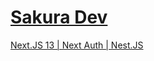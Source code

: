 # [Sakura Dev](https://www.youtube.com/@SakuraDev)

[Next.JS 13 | Next Auth | Nest.JS](https://www.youtube.com/watch?v=khNwrFJ-Xqs)
